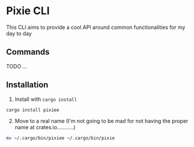 # Pixie CLI

This CLI aims to provide a cool API around common functionalities for my day to
day

## Commands

TODO ...

## Installation

1. Install with `cargo install`

```sh
cargo install pixiee
```

2. Move to a real name (I'm not going to be mad for not having the proper name at crates.io...........)

```sh
mv ~/.cargo/bin/pixiee ~/.cargo/bin/pixie
```
